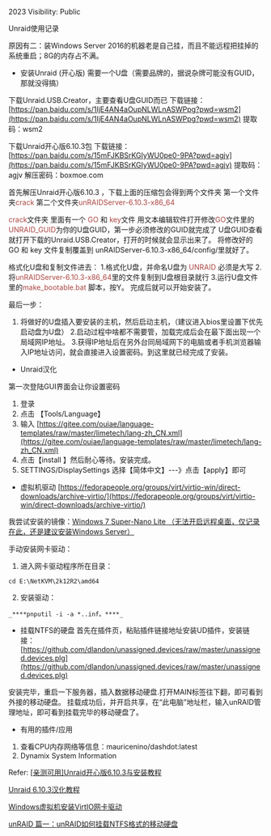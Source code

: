 2023
Visibility: Public


Unraid使用记录

原因有二：装Windows Server 2016的机器老是自己挂，而且不能远程把挂掉的系统重启；8G的内存占不满。


* 安装Unraid (开心版)
需要一个U盘（需要品牌的，据说杂牌可能没有GUID，那就没得搞）

下载Unraid.USB.Creator，主要查看U盘GUID而已
下载链接：[https://pan.baidu.com/s/1IjE4AN4aOupNLWLnASWPpg?pwd=wsm2](https://pan.baidu.com/s/1IjE4AN4aOupNLWLnASWPpg?pwd=wsm2)
提取码：wsm2

下载Unraid开心版6.10.3包
下载链接：[https://pan.baidu.com/s/15mFJKBSrKGIyWU0pe0-9PA?pwd=agjv](https://pan.baidu.com/s/15mFJKBSrKGIyWU0pe0-9PA?pwd=agjv)
提取码：agjv
解压密码：boxmoe.com

首先解压Unraid开心版6.10.3 ，下载上面的压缩包会得到两个文件夹
第一个文件夹<span style="color:#ab4642">crack</span>
第二个文件夹<span style="color:#ab4642">unRAIDServer-6.10.3-x86_64</span>

<span style="color:#ab4642">crack</span>文件夹
里面有一个 <span style="color:#ab4642">GO</span> 和 <span style="color:#ab4642">key</span>文件
用文本编辑软件打开修改<span style="color:#ab4642">GO</span>文件里的<span style="color:#ab4642">UNRAID_GUID</span>为你的U盘GUID，第一步必须修改的GUID就完成了
U盘GUID查看就打开下载的Unraid.USB.Creator，打开的时候就会显示出来了。
将修改好的 GO 和 key 文件复制覆盖到 unRAIDServer-6.10.3-x86_64/config/里就好了。

格式化U盘和复制文件进去：
1.格式化U盘，并命名U盘为 <span style="color:#ab4642">UNRAID</span> 必须是大写
2.将<span style="color:#ab4642">unRAIDServer-6.10.3-x86_64</span>里的文件复制到U盘根目录就行
3.运行U盘文件里的<span style="color:#ab4642">make_bootable.bat</span> 脚本，按Y。 完成后就可以开始安装了。

最后一步：
1. 将做好的U盘插入要安装的主机，然后启动主机，（建议进入bios里设置下优先启动盘为U盘）
2.启动过程中啥都不需要管，加载完成后会在最下面出现一个局域网IP地址。
3.获得IP地址后在另外台同局域网下的电脑或者手机浏览器输入IP地址访问，就会直接进入设置密码。到这里就已经完成了安装。

* Unraid汉化

第一次登陆GUI界面会让你设置密码
1. 登录
2. 点击  【Tools/Language】
3. 输入 [https://gitee.com/ouiae/language-templates/raw/master/limetech/lang-zh_CN.xml](https://gitee.com/ouiae/language-templates/raw/master/limetech/lang-zh_CN.xml)
4. 点击【install 】然后耐心等待。安装完成。
5. SETTINGS/DisplaySettings
选择【简体中文】---》点击【apply】即可


* 虚拟机驱动
[https://fedorapeople.org/groups/virt/virtio-win/direct-downloads/archive-virtio/](https://fedorapeople.org/groups/virt/virtio-win/direct-downloads/archive-virtio/)

我尝试安装的镜像：[Windows 7 Super-Nano Lite （无法开启远程桌面，仅记录在此，还是建议安装Windows Server）](https://archive.org/details/windows-7x-86-supernano-final)

手动安装网卡驱动：
1. 进入网卡驱动程序所在目录：
```
cd E:\NetKVM\2k12R2\amd64
```
2. 安装驱动：
```
_****pnputil -i -a *..inf。****_
```

* 挂载NTFS的硬盘
首先在插件页，粘贴插件链接地址安装UD插件，安装链接：[https://github.com/dlandon/unassigned.devices/raw/master/unassigned.devices.plg](https://github.com/dlandon/unassigned.devices/raw/master/unassigned.devices.plg)

安装完毕，重启一下服务器，插入数据移动硬盘.打开MAIN标签往下翻，即可看到外接的移动硬盘。
挂载成功后，并开启共享，在“此电脑”地址栏，输入unRAID管理地址，即可看到挂载完毕的移动硬盘了。

* 有用的插件/应用
1. 查看CPU内存网络等信息：mauricenino/dashdot:latest
2. Dynamix System Information

 


Refer:
[\[亲测可用\]Unraid开心版6.10.3与安装教程](https://www.boxmoe.com/642.html)

[Unraid 6.10.3汉化教程](https://www.right.com.cn/forum/thread-8251164-1-1.html)

[Windows虚拟机安装VirtIO网卡驱动](https://help.aliyun.com/apsara/agile-cnstack/v_2_1_0_20230413/cnstack/user-guide/windows-virtual-machine-install-virtio-network-interface-controller-driver.html)

[unRAID 篇一：unRAID如何挂载NTFS格式的移动硬盘](https://post.smzdm.com/p/a25g99on/)